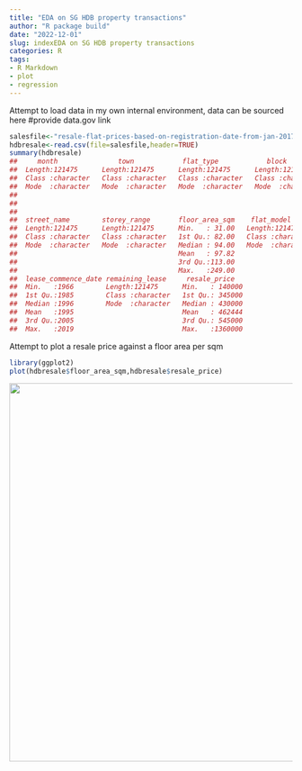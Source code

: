 ```yaml
---
title: "EDA on SG HDB property transactions"
author: "R package build"
date: "2022-12-01"
slug: indexEDA on SG HDB property transactions
categories: R
tags:
- R Markdown
- plot
- regression
---
```



Attempt to load data in my own internal environment, data can be sourced here
#provide data.gov link


```r
salesfile<-"resale-flat-prices-based-on-registration-date-from-jan-2017-onwards.csv"
hdbresale<-read.csv(file=salesfile,header=TRUE)
summary(hdbresale)
##     month               town            flat_type            block          
##  Length:121475      Length:121475      Length:121475      Length:121475     
##  Class :character   Class :character   Class :character   Class :character  
##  Mode  :character   Mode  :character   Mode  :character   Mode  :character  
##                                                                             
##                                                                             
##                                                                             
##  street_name        storey_range       floor_area_sqm    flat_model       
##  Length:121475      Length:121475      Min.   : 31.00   Length:121475     
##  Class :character   Class :character   1st Qu.: 82.00   Class :character  
##  Mode  :character   Mode  :character   Median : 94.00   Mode  :character  
##                                        Mean   : 97.82                     
##                                        3rd Qu.:113.00                     
##                                        Max.   :249.00                     
##  lease_commence_date remaining_lease     resale_price    
##  Min.   :1966        Length:121475      Min.   : 140000  
##  1st Qu.:1985        Class :character   1st Qu.: 345000  
##  Median :1996        Mode  :character   Median : 430000  
##  Mean   :1995                           Mean   : 462444  
##  3rd Qu.:2005                           3rd Qu.: 545000  
##  Max.   :2019                           Max.   :1360000
```

Attempt to plot a resale price against a floor area per sqm


```r
library(ggplot2)
plot(hdbresale$floor_area_sqm,hdbresale$resale_price)
```

<img src="/post/2022-12-01-eda-on-sg-hdb-property-transactions/indexEDA on SG HDB property transactions_files/figure-html/unnamed-chunk-2-1.png" width="672" />

